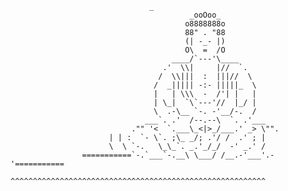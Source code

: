 
			      				   _
			                                _ooOoo_
			                               o8888888o
			                               88" . "88
			                               (| -_- |)
			                               O\  =  /O
			                            ____/`---'\____
			                          .'  \\|     |//  `.
			                         /  \\|||  :  |||//  \
			                        /  _||||| -:- |||||_  \
			                        |   | \\\  -  /'| |   |
			                        | \_|  `\`---'//  |_/ |
			                        \  .-\__ `-. -'__/-.  /
			                      ___`. .'  /--.--\  `. .'___
			                   ."" '<  `.___\_<|>_/___.' _> \"".
			         	  | | :  `- \`. ;\_ _/; .'/ /  .' ; |
			      		  \  \ `-.   \_\_`. _.'_/_/  -' _.' / 
			      	===========`-.`___`-.__\ \___/ /__.-'___'.-'===========
			        ^^^^^^^^^^^^^^^^^^^^^^^^^^^^^^^^^^^^^^^^^^^^^^^^^^^^^^^^^

